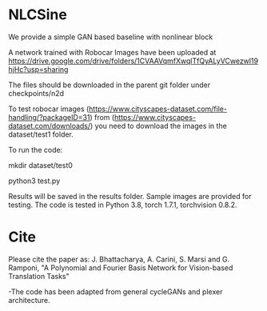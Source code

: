 # NLCSine
We provide a simple GAN based baseline with nonlinear block

A network trained with Robocar Images have been uploaded at https://drive.google.com/drive/folders/1CVAAVqmfXwqlTfQyALyVCwezwl19hjHc?usp=sharing 

The files should be downloaded in the parent git folder under checkpoints/n2d

To test robocar images (https://www.cityscapes-dataset.com/file-handling/?packageID=31) from (https://www.cityscapes-dataset.com/downloads/) you need to download the images in the dataset/test1 folder.

To run the code:

mkdir dataset/test0

python3 test.py

Results will be saved in the results folder. Sample images are provided for testing. The code is tested in Python 3.8, torch 1.7.1, torchvision 0.8.2.






# Cite

Please cite the paper as: 
J. Bhattacharya, A. Carini, S. Marsi and G. Ramponi, "A Polynomial and Fourier Basis Network for Vision-based Translation Tasks"

-The code has been adapted from general cycleGANs and plexer architecture.
